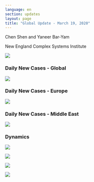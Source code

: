 ```yaml
---
language: en
section: updates
layout: page
title: "Global Update - March 19, 2020"
---
```


Chen Shen and Yaneer Bar-Yam

New England Complex Systems Institute

![](/media/5e743afa0d63ba6c67dd88fd_daily%20updates%20main%20figure%20march%2019.PNG)

### Daily New Cases - Global

![](/media/5e743b2f8801afa217a55eb5_daily%20updates%20globe%20map%20march%2019.PNG)

### Daily New Cases - Europe

![](/media/5e743b5bd99d34f5661cb7be_daily%20updates%20europe%20map%20march%2019.PNG)

### Daily New Cases - Middle East

![](/media/5e743b895e1e037a180f1b22_daily%20updates%20middle%20east%20map%20march%2019.PNG)

### Dynamics

![](/media/5e743b9f31074b4055a283a8_Iran_3_19.png)

![](/media/5e743bac96b205d21712df50_Italy_3_19.png)

![](/media/5e743bb7f534b46f5771f682_Sout_Korea_3_19.png)

![](/media/5e743bc303fea3189b3b27a6_Spain_3_19.png)
